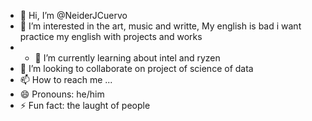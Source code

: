 - 👋 Hi, I’m @NeiderJCuervo
- 👀 I’m interested in the art, music and writte, My english is bad i want practice my english with projects and works
- - 🌱 I’m currently learning about intel and ryzen
- 💞️ I’m looking to collaborate on project of science of data
- 📫 How to reach me ...
- 😄 Pronouns: he/him
- ⚡ Fun fact: the laught of people

<!---
NeiderJCuervo/NeiderJCuervo is a ✨ special ✨ repository because its `README.md` (this file) appears on your GitHub profile.
You can click the Preview link to take a look at your changes.
--->
